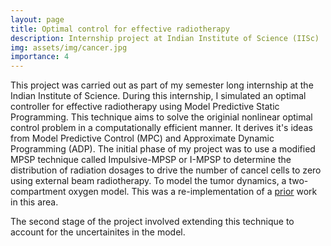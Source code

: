 ```yaml
---
layout: page
title: Optimal control for effective radiotherapy 
description: Internship project at Indian Institute of Science (IISc)
img: assets/img/cancer.jpg
importance: 4
---
```


This project was carried out as part of my semester long internship at the Indian Institute of Science. 
During this internship, I simulated an optimal controller for effective radiotherapy using Model Predictive Static Programming. This technique aims to solve 
the originial nonlinear optimal control problem in a computationally efficient manner. It derives it's ideas from Model Predictive Control (MPC) and Approximate Dynamic Programming (ADP).
The initial phase of my project was to use a modified MPSP technique called Impulsive-MPSP or I-MPSP to determine the distribution of radiation dosages to drive the number of cancel cells to zero using external beam radiotherapy. To model 
the tumor dynamics, a two-compartment oxygen model. This was a re-implementation of a [prior](https://www.sciencedirect.com/science/article/pii/S147466701643497X) work in this area.   

The second stage of the project involved extending this technique to account for the uncertainites in the model. 
